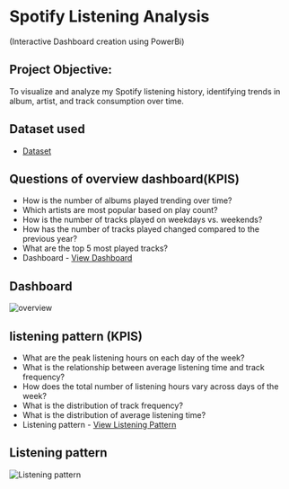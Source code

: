 # Spotify Listening Analysis 
(Interactive Dashboard creation using PowerBi)
## Project Objective: 
To visualize and analyze my Spotify listening history, identifying trends in album, artist, and track consumption over time.

## Dataset used
- <a href='https://github.com/vivekk00/Spotify_Dashboard/blob/main/spotify_history.csv'>Dataset</a>

## Questions of overview dashboard(KPIS) 
- How is the number of albums played trending over time?
- Which artists are most popular based on play count?
- How is the number of tracks played on weekdays vs. weekends?
- How has the number of tracks played changed compared to the previous year?
- What are the top 5 most played tracks?
- Dashboard - <a href='https://github.com/vivekk00/Spotify_Dashboard/blob/main/overview.png'>View Dashboard<a/>

## Dashboard
![overview](https://github.com/user-attachments/assets/42bed584-9f36-4ecb-9a26-188ffd5d3089)

## listening pattern (KPIS)
- What are the peak listening hours on each day of the week?
- What is the relationship between average listening time and track frequency?
- How does the total number of listening hours vary across days of the week?
- What is the distribution of track frequency?
- What is the distribution of average listening time?
- Listening pattern - <a href='https://github.com/vivekk00/Spotify_Dashboard/blob/main/Listening%20pattern.png'> View Listening Pattern</a>

## Listening pattern
![Listening pattern](https://github.com/user-attachments/assets/531e1fb7-0064-43fe-af39-159a0f72329f)




